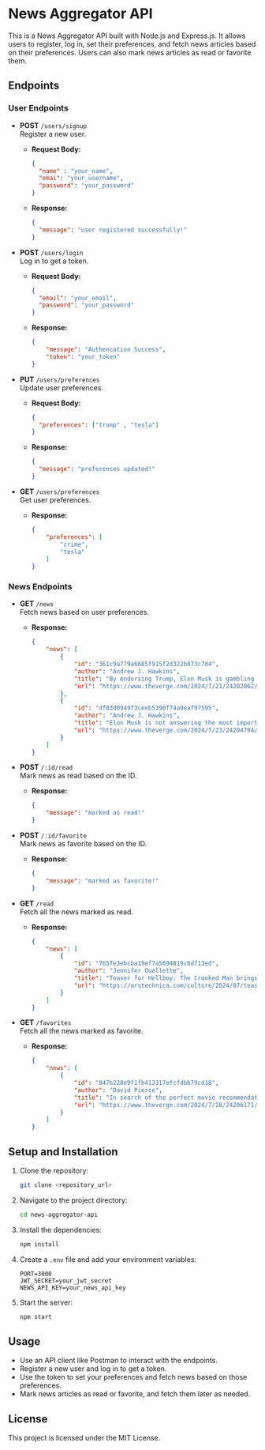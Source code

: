 # News Aggregator API
 
This is a News Aggregator API built with Node.js and Express.js. It allows users to register, log in, set their preferences, and fetch news articles based on their preferences. Users can also mark news articles as read or favorite them.
 
## Endpoints
 
### User Endpoints
 
- **POST** `/users/signup`  
  Register a new user.
  - **Request Body:**
    ```json
    { 
      "name" : "your_name",
      "emai": "your_username",
      "password": "your_password"
    }
    ```
  - **Response:**
    ```json
    {
      "message": "user registered successfully!"
    }
    ```
 
- **POST** `/users/login`  
  Log in to get a token.
  - **Request Body:**
    ```json
    {
      "email": "your_email",
      "password": "your_password"
    }
    ```
  - **Response:**
    ```json
    {
        "message": "Authencation Success",
        "token": "your_token"
    }
    ```
 
- **PUT** `/users/preferences`  
  Update user preferences.
  - **Request Body:**
    ```json
    {
      "preferences": ["trump" , "tesla"]
    }
    ```
  - **Response:**
    ```json
    {
      "message": "preferences updated!"
    }   
    ```
 
- **GET** `/users/preferences`  
  Get user preferences.
  - **Response:**
    ```json
    {
        "preferences": [
            "crime",
            "tesla"
        ]
    }
    ```
 
### News Endpoints
 
- **GET** `/news`  
  Fetch news based on user preferences.
  - **Response:**
    ```json
    {
        "news": [
            {
                "id": "361c9a779a6685f915f2d322b073c7d4",
                "author": "Andrew J. Hawkins",
                "title": "By endorsing Trump, Elon Musk is gambling with Tesla’s future",
                "url": "https://www.theverge.com/2024/7/21/24202062/elon-musk-donald-trump-endorsement-tesla-ev-tax-credit"
            },
            {
                "id": "df03d0949f3ceeb5390f74a9eaf97595",
                "author": "Andrew J. Hawkins",
                "title": "Elon Musk is not answering the most important questions about the Tesla robotaxi",
                "url": "https://www.theverge.com/2024/7/23/24204794/tesla-robotaxi-elon-musk-earnings-fmvss-steering-wheel"
            }
        ]
    }
    ```
 
- **POST** `/:id/read`  
  Mark news as read based on the ID.
  - **Response:**
    ```json
    {
        "message": "marked as read!"
    }
    ```
 
- **POST** `/:id/favorite`  
  Mark news as favorite based on the ID.
  - **Response:**
    ```json
    {
        "message": "marked as favorite!"
    }
    ```
 
- **GET** `/read`  
  Fetch all the news marked as read.
  - **Response:**
    ```json
    {
        "news": [
            {
                "id": "7657e3ebcba19ef7a5694819c8df13ed",
                "author": "Jennifer Ouellette",
                "title": "Teaser for Hellboy: The Crooked Man brings the low-budget horror vibes",
                "url": "https://arstechnica.com/culture/2024/07/teaser-for-hellboy-the-crooked-man-brings-the-low-budget-horror-vibes/"
            }
        ]
    }
    ```
 
- **GET** `/favorites`  
  Fetch all the news marked as favorite.
  - **Response:**
    ```json
    {
        "news": [
            {
                "id": "847b228e9f1fb412317efcfdbb79cd18",
                "author": "David Pierce",
                "title": "In search of the perfect movie recommendation",
                "url": "https://www.theverge.com/2024/7/28/24206171/ai-movie-recommendations-chatgpt-vergecast"
            }
        ]
    }
    ```
 
## Setup and Installation
 
1. Clone the repository:
    ```sh
    git clone <repository_url>
    ```
2. Navigate to the project directory:
    ```sh
    cd news-aggregator-api
    ```
3. Install the dependencies:
    ```sh
    npm install
    ```
4. Create a `.env` file and add your environment variables:
    ```plaintext
    PORT=3000
    JWT_SECRET=your_jwt_secret
    NEWS_API_KEY=your_news_api_key
    ```
5. Start the server:
    ```sh
    npm start
    ```
 
## Usage
 
- Use an API client like Postman to interact with the endpoints.
- Register a new user and log in to get a token.
- Use the token to set your preferences and fetch news based on those preferences.
- Mark news articles as read or favorite, and fetch them later as needed.
 
## License
 
This project is licensed under the MIT License.
 